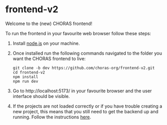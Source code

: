 # frontend-v2

Welcome to the (new) CHORAS frontend!

To run the frontend in your favourite web browser follow these steps:

1. Install [node.js](https://nodejs.org/en/) on your machine.
2. Once installed run the following commands navigated to the folder you want the CHORAS frontend to live:

   ```shell
   git clone -b dev https://github.com/choras-org/frontend-v2.git
   cd frontend-v2
   npm install
   npm run dev
   ```

3. Go to http://localhost:5173/ in your favourite browser and the user interface should be visible.
4. If the projects are not loaded correctly or if you have trouble creating a new project, this means that you still need to get the backend up and running. Follow the instructions [here](https://choras-backend.readthedocs.io/en/latest/includes/setup.html).
